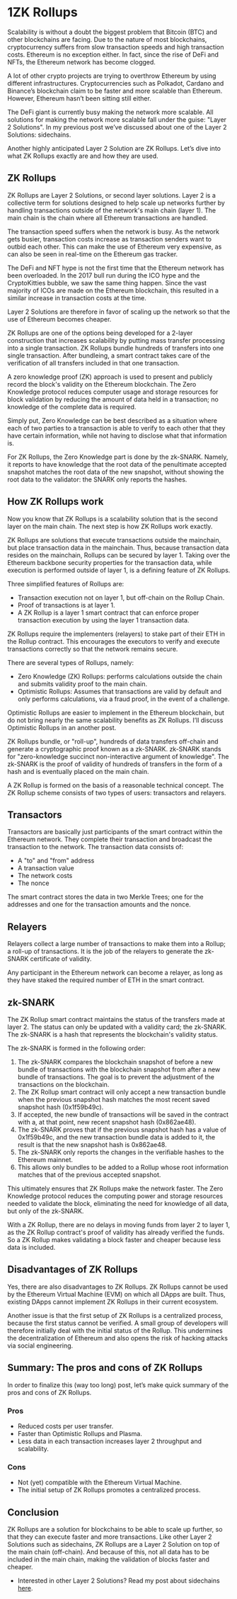 # 1ZK Rollups

Scalability is without a doubt the biggest problem that Bitcoin (BTC) and other blockchains are facing. Due to the nature of most blockchains, cryptocurrency suffers from slow transaction speeds and high transaction costs. Ethereum is no exception either. In fact, since the rise of DeFi and NFTs, the Ethereum network has become clogged.

A lot of other crypto projects are trying to overthrow Ethereum by using different infrastructures. Cryptocurrencies such as Polkadot, Cardano and Binance’s blockchain claim to be faster and more scalable than Ethereum. However, Ethereum hasn’t been sitting still either.

The DeFi giant is currently busy making the network more scalable. All solutions for making the network more scalable fall under the guise: "Layer 2 Solutions". In my previous post we’ve discussed about one of the Layer 2 Solutions: sidechains.

Another highly anticipated Layer 2 Solution are ZK Rollups. Let’s dive into what ZK Rollups exactly are and how they are used.

## ZK Rollups

ZK Rollups are Layer 2 Solutions, or second layer solutions. Layer 2 is a collective term for solutions designed to help scale up networks further by handling transactions outside of the network's main chain (layer 1). The main chain is the chain where all Ethereum transactions are handled.

The transaction speed suffers when the network is busy. As the network gets busier, transaction costs increase as transaction senders want to outbid each other. This can make the use of Ethereum very expensive, as can also be seen in real-time on the Ethereum gas tracker.

The DeFi and NFT hype is not the first time that the Ethereum network has been overloaded. In the 2017 bull run during the ICO hype and the CryptoKitties bubble, we saw the same thing happen. Since the vast majority of ICOs are made on the Ethereum blockchain, this resulted in a similar increase in transaction costs at the time.

Layer 2 Solutions are therefore in favor of scaling up the network so that the use of Ethereum becomes cheaper.

ZK Rollups are one of the options being developed for a 2-layer construction that increases scalability by putting mass transfer processing into a single transaction. ZK Rollups bundle hundreds of transfers into one single transaction. After bundleing, a smart contract takes care of the verification of all transfers included in that one transaction.

A zero knowledge proof (ZK) approach is used to present and publicly record the block's validity on the Ethereum blockchain. The Zero Knowledge protocol reduces computer usage and storage resources for block validation by reducing the amount of data held in a transaction; no knowledge of the complete data is required.

Simply put, Zero Knowledge can be best described as a situation where each of two parties to a transaction is able to verify to each other that they have certain information, while not having to disclose what that information is.

For ZK Rollups, the Zero Knowledge part is done by the zk-SNARK. Namely, it reports to have knowledge that the root data of the penultimate accepted snapshot matches the root data of the new snapshot, without showing the root data to the validator: the SNARK only reports the hashes.

## How ZK Rollups work

Now you know that ZK Rollups is a scalability solution that is the second layer on the main chain. The next step is how ZK Rollups work exactly.

ZK Rollups are solutions that execute transactions outside the mainchain, but place transaction data in the mainchain. Thus, because transaction data resides on the mainchain, Rollups can be secured by layer 1. Taking over the Ethereum backbone security properties for the transaction data, while execution is performed outside of layer 1, is a defining feature of ZK Rollups.

Three simplified features of Rollups are:

* Transaction execution not on layer 1, but off-chain on the Rollup Chain.
* Proof of transactions is at layer 1.
* A ZK Rollup is a layer 1 smart contract that can enforce proper transaction execution by using the layer 1 transaction data.

ZK Rollups require the implementers (relayers) to stake part of their ETH in the Rollup contract. This encourages the executors to verify and execute transactions correctly so that the network remains secure.

There are several types of Rollups, namely:

* Zero Knowledge (ZK) Rollups: performs calculations outside the chain and submits validity proof to the main chain.
* Optimistic Rollups: Assumes that transactions are valid by default and only performs calculations, via a fraud proof, in the event of a challenge.

Optimistic Rollups are easier to implement in the Ethereum blockchain, but do not bring nearly the same scalability benefits as ZK Rollups. I’ll discuss Optimistic Rollups in an another post.

ZK Rollups bundle, or "roll-up", hundreds of data transfers off-chain and generate a cryptographic proof known as a zk-SNARK. zk-SNARK stands for "zero-knowledge succinct non-interactive argument of knowledge". The zk-SNARK is the proof of validity of hundreds of transfers in the form of a hash and is eventually placed on the main chain.

A ZK Rollup is formed on the basis of a reasonable technical concept. The ZK Rollup scheme consists of two types of users: transactors and relayers.

## Transactors

Transactors are basically just participants of the smart contract within the Ethereum network. They complete their transaction and broadcast the transaction to the network. The transaction data consists of:

* A "to" and "from" address
* A transaction value
* The network costs
* The nonce

The smart contract stores the data in two Merkle Trees; one for the addresses and one for the transaction amounts and the nonce.

## Relayers

Relayers collect a large number of transactions to make them into a Rollup; a roll-up of transactions. It is the job of the relayers to generate the zk-SNARK certificate of validity.

Any participant in the Ethereum network can become a relayer, as long as they have staked the required number of ETH in the smart contract.

## zk-SNARK

The ZK Rollup smart contract maintains the status of the transfers made at layer 2. The status can only be updated with a validity card; the zk-SNARK. The zk-SNARK is a hash that represents the blockchain's validity status.

The zk-SNARK is formed in the following order:

1. The zk-SNARK compares the blockchain snapshot of before a new bundle of transactions with the blockchain snapshot from after a new bundle of transactions. The goal is to prevent the adjustment of the transactions on the blockchain.
2. The ZK Rollup smart contract will only accept a new transaction bundle when the previous snapshot hash matches the most recent saved snapshot hash (0x1f59b49c).
3. If accepted, the new bundle of transactions will be saved in the contract with a, at that point, new recent snapshot hash (0x862ae48).
4. The zk-SNARK proves that if the previous snapshot hash has a value of 0x1f59b49c, and the new transaction bundle data is added to it, the result is that the new snapshot hash is 0x862ae48.
5. The zk-SNARK only reports the changes in the verifiable hashes to the Ethereum mainnet.
6. This allows only bundles to be added to a Rollup whose root information matches that of the previous accepted snapshot.

This ultimately ensures that ZK Rollups make the network faster. The Zero Knowledge protocol reduces the computing power and storage resources needed to validate the block, eliminating the need for knowledge of all data, but only of the zk-SNARK.

With a ZK Rollup, there are no delays in moving funds from layer 2 to layer 1, as the ZK Rollup contract's proof of validity has already verified the funds. So a ZK Rollup makes validating a block faster and cheaper because less data is included.

## Disadvantages of ZK Rollups

Yes, there are also disadvantages to ZK Rollups. ZK Rollups cannot be used by the Ethereum Virtual Machine (EVM) on which all DApps are built. Thus, existing DApps cannot implement ZK Rollups in their current ecosystem.

Another issue is that the first setup of ZK Rollups is a centralized process, because the first status cannot be verified. A small group of developers will therefore initially deal with the initial status of the Rollup. This undermines the decentralization of Ethereum and also opens the risk of hacking attacks via social engineering.

## Summary: The pros and cons of ZK Rollups

In order to finalize this (way too long) post, let’s make quick summary of the pros and cons of ZK Rollups.

### Pros

* Reduced costs per user transfer.
* Faster than Optimistic Rollups and Plasma.
* Less data in each transaction increases layer 2 throughput and scalability.

### Cons

* Not (yet) compatible with the Ethereum Virtual Machine.
* The initial setup of ZK Rollups promotes a centralized process.

## Conclusion

ZK Rollups are a solution for blockchains to be able to scale up further, so that they can execute faster and more transactions. Like other Layer 2 Solutions such as sidechains, ZK Rollups are a Layer 2 Solution on top of the main chain (off-chain). And because of this, not all data has to be included in the main chain, making the validation of blocks faster and cheaper.

* Interested in other Layer 2 Solutions? Read my post about sidechains [here](https://www.reddit.com/r/CryptoCurrency/comments/nc3ck2/defi_explained_sidechains/).